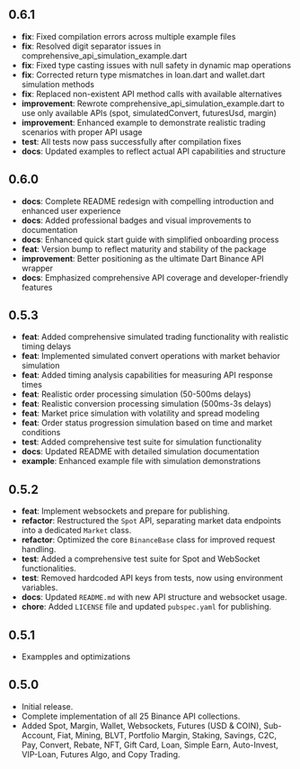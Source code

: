 ## 0.6.1

- **fix**: Fixed compilation errors across multiple example files
- **fix**: Resolved digit separator issues in comprehensive_api_simulation_example.dart
- **fix**: Fixed type casting issues with null safety in dynamic map operations
- **fix**: Corrected return type mismatches in loan.dart and wallet.dart simulation methods
- **fix**: Replaced non-existent API method calls with available alternatives
- **improvement**: Rewrote comprehensive_api_simulation_example.dart to use only available APIs (spot, simulatedConvert, futuresUsd, margin)
- **improvement**: Enhanced example to demonstrate realistic trading scenarios with proper API usage
- **test**: All tests now pass successfully after compilation fixes
- **docs**: Updated examples to reflect actual API capabilities and structure

## 0.6.0

- **docs**: Complete README redesign with compelling introduction and enhanced user experience
- **docs**: Added professional badges and visual improvements to documentation
- **docs**: Enhanced quick start guide with simplified onboarding process
- **feat**: Version bump to reflect maturity and stability of the package
- **improvement**: Better positioning as the ultimate Dart Binance API wrapper
- **docs**: Emphasized comprehensive API coverage and developer-friendly features

## 0.5.3

- **feat**: Added comprehensive simulated trading functionality with realistic timing delays
- **feat**: Implemented simulated convert operations with market behavior simulation
- **feat**: Added timing analysis capabilities for measuring API response times
- **feat**: Realistic order processing simulation (50-500ms delays)
- **feat**: Realistic conversion processing simulation (500ms-3s delays)
- **feat**: Market price simulation with volatility and spread modeling
- **feat**: Order status progression simulation based on time and market conditions
- **test**: Added comprehensive test suite for simulation functionality
- **docs**: Updated README with detailed simulation documentation
- **example**: Enhanced example file with simulation demonstrations

## 0.5.2

- **feat**: Implement websockets and prepare for publishing.
- **refactor**: Restructured the `Spot` API, separating market data endpoints into a dedicated `Market` class.
- **refactor**: Optimized the core `BinanceBase` class for improved request handling.
- **test**: Added a comprehensive test suite for Spot and WebSocket functionalities.
- **test**: Removed hardcoded API keys from tests, now using environment variables.
- **docs**: Updated `README.md` with new API structure and websocket usage.
- **chore**: Added `LICENSE` file and updated `pubspec.yaml` for publishing.

## 0.5.1
- Exampples and optimizations

## 0.5.0
-   Initial release.
-   Complete implementation of all 25 Binance API collections.
-   Added Spot, Margin, Wallet, Websockets, Futures (USD & COIN), Sub-Account, Fiat, Mining, BLVT, Portfolio Margin, Staking, Savings, C2C, Pay, Convert, Rebate, NFT, Gift Card, Loan, Simple Earn, Auto-Invest, VIP-Loan, Futures Algo, and Copy Trading.